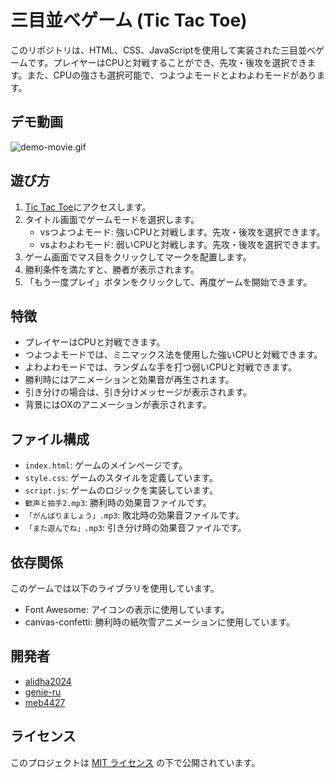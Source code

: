 # 三目並べゲーム (Tic Tac Toe)

このリポジトリは、HTML、CSS、JavaScriptを使用して実装された三目並べゲームです。プレイヤーはCPUと対戦することができ、先攻・後攻を選択できます。また、CPUの強さも選択可能で、つよつよモードとよわよわモードがあります。

## デモ動画
![demo-movie.gif](https://github.com/beginner-teamdev-e-since-20240406/work-space/blob/develop/GIF/demo-movie.gif)

## 遊び方

1. [Tic Tac Toe](https://team-e-202404.vercel.app/ "Tic Tac Toe")にアクセスします。
2. タイトル画面でゲームモードを選択します。
   - vsつよつよモード: 強いCPUと対戦します。先攻・後攻を選択できます。
   - vsよわよわモード: 弱いCPUと対戦します。先攻・後攻を選択できます。
3. ゲーム画面でマス目をクリックしてマークを配置します。
4. 勝利条件を満たすと、勝者が表示されます。
5. 「もう一度プレイ」ボタンをクリックして、再度ゲームを開始できます。

## 特徴

- プレイヤーはCPUと対戦できます。
- つよつよモードでは、ミニマックス法を使用した強いCPUと対戦できます。
- よわよわモードでは、ランダムな手を打つ弱いCPUと対戦できます。
- 勝利時にはアニメーションと効果音が再生されます。
- 引き分けの場合は、引き分けメッセージが表示されます。
- 背景にはOXのアニメーションが表示されます。

## ファイル構成

- `index.html`: ゲームのメインページです。
- `style.css`: ゲームのスタイルを定義しています。
- `script.js`: ゲームのロジックを実装しています。
- `歓声と拍手2.mp3`: 勝利時の効果音ファイルです。
- `「がんばりましょう」.mp3`: 敗北時の効果音ファイルです。
- `「また遊んでね」.mp3`: 引き分け時の効果音ファイルです。

## 依存関係

このゲームでは以下のライブラリを使用しています。

- Font Awesome: アイコンの表示に使用しています。
- canvas-confetti: 勝利時の紙吹雪アニメーションに使用しています。

## 開発者

- [alidha2024](https://github.com/alidha2024 "alidha2024")
- [genie-ru](https://github.com/genie-ru "Genie")
- [meb4427](https://github.com/meb4427 "meb4427")

## ライセンス

このプロジェクトは [MIT ライセンス](https://licenses.opensource.jp/MIT/MIT.html "The MIT License") の下で公開されています。